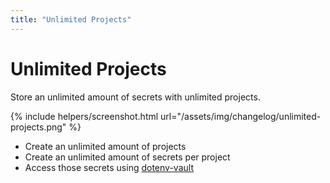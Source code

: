 ```yaml
---
title: "Unlimited Projects"
---
```


<div class="container">
  <div class="row text-center mb-3">
    <div class="col">
      <h1 class="display-1 fw-extrabold mt-5 lh-1">Unlimited Projects</h1>
      <div class="row">
        <div class="col-lg-8 offset-lg-2">
          <p class="h2 fw-light mt-1">Store an unlimited amount of secrets with unlimited projects.</p>
        </div>
      </div>
    </div>
  </div>
</div>

<div class="row mb-5">
  <div class="col-lg-8 offset-lg-2">
    {% include helpers/screenshot.html url="/assets/img/changelog/unlimited-projects.png" %}
    <ul>
      <li>Create an unlimited amount of projects</li>
      <li>Create an unlimited amount of secrets per project</li>
      <li>Access those secrets using <a href="/install">dotenv-vault</a></li>
    </ul>
  </div>
</div>
